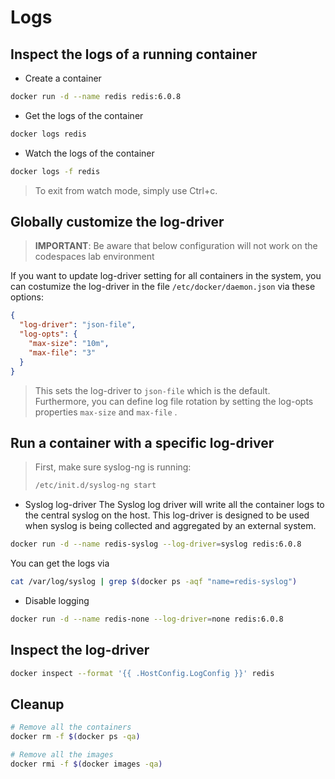 # Logs

## Inspect the logs of a running container

* Create a container

```bash
docker run -d --name redis redis:6.0.8
```

* Get the logs of the container

```bash
docker logs redis
```

* Watch the logs of the container

```bash
docker logs -f redis
```

>To exit from watch mode, simply use Ctrl+c.

## Globally customize the log-driver

>**IMPORTANT**: Be aware that below configuration will not work on the codespaces lab environment

If you want to update log-driver setting for all containers in the system, you can costumize the log-driver in the file `/etc/docker/daemon.json` via these options:

```json
{
  "log-driver": "json-file",
  "log-opts": {
    "max-size": "10m",
    "max-file": "3" 
  }
}
```

>This sets the log-driver to `json-file` which is the default. Furthermore, you can define log file rotation by setting the log-opts properties `max-size` and `max-file` .

## Run a container with a specific log-driver

> First, make sure syslog-ng is running:
>
> ```bash
> /etc/init.d/syslog-ng start
> ```

* Syslog log-driver
  The Syslog log driver will write all the container logs to the central syslog on the host. This log-driver is designed to be used when syslog is being collected and aggregated by an external system.

```bash
docker run -d --name redis-syslog --log-driver=syslog redis:6.0.8
```

  You can get the logs via

```bash
cat /var/log/syslog | grep $(docker ps -aqf "name=redis-syslog")
```

* Disable logging

```bash
docker run -d --name redis-none --log-driver=none redis:6.0.8
```

## Inspect the log-driver

```bash
docker inspect --format '{{ .HostConfig.LogConfig }}' redis
```

## Cleanup

```bash
# Remove all the containers
docker rm -f $(docker ps -qa)

# Remove all the images
docker rmi -f $(docker images -qa)
```
